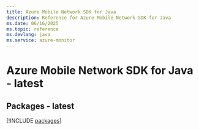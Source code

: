 ```yaml
---
title: Azure Mobile Network SDK for Java
description: Reference for Azure Mobile Network SDK for Java
ms.date: 06/16/2025
ms.topic: reference
ms.devlang: java
ms.service: azure-monitor
---
```

# Azure Mobile Network SDK for Java - latest
## Packages - latest
[!INCLUDE [packages](mobile-network-index.md)]